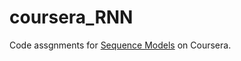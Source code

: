 # coursera_RNN
Code assgnments for [Sequence Models](https://www.coursera.org/learn/nlp-sequence-models) on Coursera.
